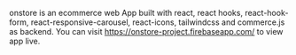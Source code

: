 onstore is an ecommerce web App built with react, react hooks, react-hook-form, react-responsive-carousel, react-icons, tailwindcss and commerce.js as backend.
You can visit https://onstore-project.firebaseapp.com/ to view app live.
